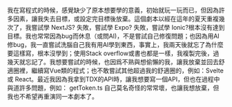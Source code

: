 我在寫程式的時候，感覺缺少了原本想要學的意義，初始就玩一玩而已，但因為許多因素，讓我失去目標，或設定完目標後放棄。這個劇本以經在這年的夏天重複幾次了，我嘗試學 NextJS? 失敗，嘗試學 Expo? 失敗，嘗試學 Ionic?根本沒有達到目標。我也常常因為bug而休息（或問AI)，不是嘗試自己修復問題；也因為用AI修bug，我一直嘗試洗腦自己我有用AI學到東西，事實上，我兩天後就忘了為什麼要這樣寫，根本沒學到；使用Stack overflow或書也都是一樣，我複製完後，過幾天就忘記了。我想要嘗試的時候，也因爲不熟與想偷懶的我，讓我放棄並回去舒適圈裡，繼續寫Vue類的程式；也不敢嘗試其他超過我的舒適圈的，例如：Svelte 或 React。最近我因為我拿到TDX的API時，讓我想要寫一個API，但也在過程中與道許多問題，例如： getToken.ts 自己莫名奇怪的常常壞，也讓我想放棄，但我也不希望再重演同一本劇本了。